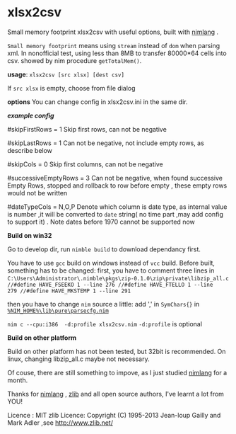 # xlsx2csv
Small memory footprint xlsx2csv with useful options, built with  [nimlang](http://nim-lang.org/) .

`Small memory footprint` means using `stream` instead of `dom` when parsing xml. In nonofficial test, using less than 8MB to transfer 80000*64 cells into csv. showed by nim procedure `getTotalMem()`.

**usage**: 
 `xlsx2csv [src xlsx] [dest csv]`

If `src xlsx` is empty, choose from file dialog

**options** 
You can change config in xlsx2csv.ini in the same dir.

***example config***

#skipFirstRows = 1
Skip first rows, can not be negative

#skipLastRows = 1
Can not be negative, not include empty rows, as describe below

#skipCols = 0
Skip first columns, can not be negative
 
#successiveEmptyRows = 3
Can not be negative, when found successive Empty Rows, stopped and rollback to row before empty , these empty rows would not be written

#dateTypeCols = N,O,P
Denote which column is date type, as internal value is number ,it will be converted to `date` string( no time part ,may add config to support it) .
Note dates before 1970 cannot be supported now


**Build on win32**

Go to develop dir, run `nimble build` to download dependancy first.

You have to use `gcc` build on windows instead of `vcc` build. Before built, something has to be changed:
first, you have to comment three lines in `C:\Users\Administrator\.nimble\pkgs\zip-0.1.0\zip\private\libzip_all.c`
<code>
//#define HAVE_FSEEKO 1 --line 276 
//#define HAVE_FTELLO 1 --line 279
//#define HAVE_MKSTEMP 1 --line 291
</code>

then you have to change  `nim`  source a little:
add ',' in `SymChars{}`  in  [`%NIM_HOME%\lib\pure\parsecfg.nim`](https://github.com/nim-lang/Nim/blob/master/lib/pure/parsecfg.nim)

`nim c --cpu:i386  -d:profile xlsx2csv.nim`
`-d:profile` is optional

**Build on other platform**

Build on other platform has not been tested, but 32bit is recommended. On linux, changing libzip_all.c maybe not necessary.


Of couse, there are still something to impove, as I just studied [nimlang](http://nim-lang.org/) for a month.

Thanks for [nimlang](http://nim-lang.org/) , [zlib](http://www.zlib.net/) and all open source authors, I've learnt a lot from YOU!

Licence : MIT
zlib Licence: Copyright (C) 1995-2013 Jean-loup Gailly and Mark Adler ,see http://www.zlib.net/
 